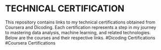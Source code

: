 # TECHNICAL CERTIFICATION
This repository contains links to my technical certifications obtained from Coursera and Dicoding. Each certification represents a step in my journey to mastering data analysis, machine learning, and related technologies. Below are the courses and their respective links.
#Dicoding Certifications
#Coursera Certifications
